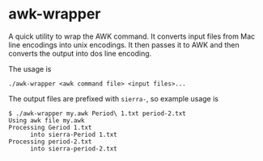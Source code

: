 # awk-wrapper

A quick utility to wrap the AWK command.
It converts input files from Mac line encodings into unix encodings.
It then passes it to AWK and then converts the output into dos line encoding.

The usage is

    ./awk-wrapper <awk command file> <input files>...

The output files are prefixed with `sierra-`, so example usage is

    $ ./awk-wrapper my.awk Period\ 1.txt period-2.txt
    Using awk file my.awk
    Processing Geriod 1.txt
          into sierra-Period 1.txt
    Processing period-2.txt
          into sierra-period-2.txt
